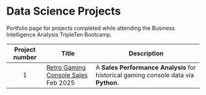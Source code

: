 # Data Science Projects
Portfolio page for projects completed while attending the Business Intelligence Analysis TripleTen Bootcamp.

| Project number | Title | Description |
| :-----------: | ----------- |----------- |
| 1 | [Retro Gaming Console Sales](https://github.com/Tiffany-Bergett/Data_Science_Projects/tree/main/Retro%20Gaming%20Console%20Sales)<br>Feb 2025 | A **Sales Performance Analysis** for historical gaming console data via **Python**. |

